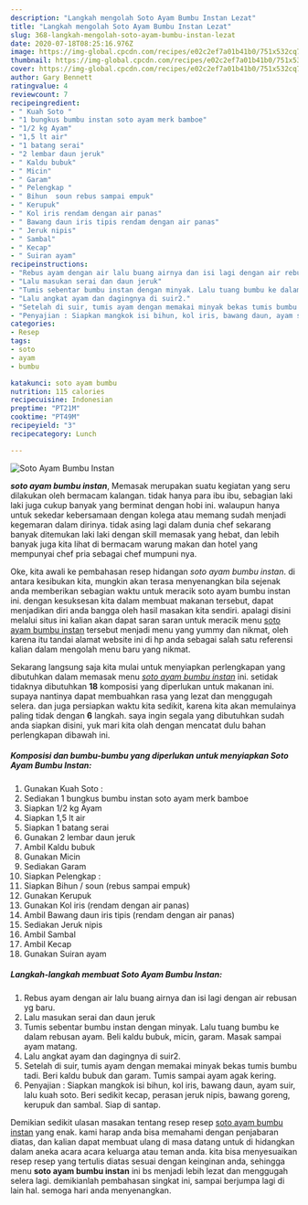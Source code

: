 ```yaml
---
description: "Langkah mengolah Soto Ayam Bumbu Instan Lezat"
title: "Langkah mengolah Soto Ayam Bumbu Instan Lezat"
slug: 368-langkah-mengolah-soto-ayam-bumbu-instan-lezat
date: 2020-07-18T08:25:16.976Z
image: https://img-global.cpcdn.com/recipes/e02c2ef7a01b41b0/751x532cq70/soto-ayam-bumbu-instan-foto-resep-utama.jpg
thumbnail: https://img-global.cpcdn.com/recipes/e02c2ef7a01b41b0/751x532cq70/soto-ayam-bumbu-instan-foto-resep-utama.jpg
cover: https://img-global.cpcdn.com/recipes/e02c2ef7a01b41b0/751x532cq70/soto-ayam-bumbu-instan-foto-resep-utama.jpg
author: Gary Bennett
ratingvalue: 4
reviewcount: 7
recipeingredient:
- " Kuah Soto "
- "1 bungkus bumbu instan soto ayam merk bamboe"
- "1/2 kg Ayam"
- "1,5 lt air"
- "1 batang serai"
- "2 lembar daun jeruk"
- " Kaldu bubuk"
- " Micin"
- " Garam"
- " Pelengkap "
- " Bihun  soun rebus sampai empuk"
- " Kerupuk"
- " Kol iris rendam dengan air panas"
- " Bawang daun iris tipis rendam dengan air panas"
- " Jeruk nipis"
- " Sambal"
- " Kecap"
- " Suiran ayam"
recipeinstructions:
- "Rebus ayam dengan air lalu buang airnya dan isi lagi dengan air rebusan yg baru."
- "Lalu masukan serai dan daun jeruk"
- "Tumis sebentar bumbu instan dengan minyak. Lalu tuang bumbu ke dalam rebusan ayam. Beli kaldu bubuk, micin, garam. Masak sampai ayam matang."
- "Lalu angkat ayam dan dagingnya di suir2."
- "Setelah di suir, tumis ayam dengan memakai minyak bekas tumis bumbu tadi. Beri kaldu bubuk dan garam. Tumis sampai ayam agak kering."
- "Penyajian : Siapkan mangkok isi bihun, kol iris, bawang daun, ayam suir, lalu kuah soto. Beri sedikit kecap, perasan jeruk nipis, bawang goreng, kerupuk dan sambal. Siap di santap."
categories:
- Resep
tags:
- soto
- ayam
- bumbu

katakunci: soto ayam bumbu 
nutrition: 115 calories
recipecuisine: Indonesian
preptime: "PT21M"
cooktime: "PT49M"
recipeyield: "3"
recipecategory: Lunch

---
```



![Soto Ayam Bumbu Instan](https://img-global.cpcdn.com/recipes/e02c2ef7a01b41b0/751x532cq70/soto-ayam-bumbu-instan-foto-resep-utama.jpg)

<b><i>soto ayam bumbu instan</i></b>, Memasak merupakan suatu kegiatan yang seru dilakukan oleh bermacam kalangan. tidak hanya para ibu ibu, sebagian laki laki juga cukup banyak yang berminat dengan hobi ini. walaupun hanya untuk sekedar kebersamaan dengan kolega atau memang sudah menjadi kegemaran dalam dirinya. tidak asing lagi dalam dunia chef sekarang banyak ditemukan laki laki dengan skill memasak yang hebat, dan lebih banyak juga kita lihat di bermacam warung makan dan hotel yang mempunyai chef pria sebagai chef mumpuni nya.

Oke, kita awali ke pembahasan resep hidangan <i>soto ayam bumbu instan</i>. di antara kesibukan kita, mungkin akan terasa menyenangkan bila sejenak anda memberikan sebagian waktu untuk meracik soto ayam bumbu instan ini. dengan kesuksesan kita dalam membuat makanan tersebut, dapat menjadikan diri anda bangga oleh hasil masakan kita sendiri. apalagi disini melalui situs ini kalian akan dapat saran saran untuk meracik menu <u>soto ayam bumbu instan</u> tersebut menjadi menu yang yummy dan nikmat, oleh karena itu tandai alamat website ini di hp anda sebagai salah satu referensi kalian dalam mengolah menu baru yang nikmat.




Sekarang langsung saja kita mulai untuk menyiapkan perlengkapan yang dibutuhkan dalam memasak menu <u><i>soto ayam bumbu instan</i></u> ini. setidak tidaknya dibutuhkan <b>18</b> komposisi yang diperlukan untuk makanan ini. supaya nantinya dapat membuahkan rasa yang lezat dan menggugah selera. dan juga persiapkan waktu kita sedikit, karena kita akan memulainya paling tidak dengan <b>6</b> langkah. saya ingin segala yang dibutuhkan sudah anda siapkan disini, yuk mari kita olah dengan mencatat dulu bahan perlengkapan dibawah ini.

<!--inarticleads1-->

##### Komposisi dan bumbu-bumbu yang diperlukan untuk menyiapkan Soto Ayam Bumbu Instan:

1. Gunakan  Kuah Soto :
1. Sediakan 1 bungkus bumbu instan soto ayam merk bamboe
1. Siapkan 1/2 kg Ayam
1. Siapkan 1,5 lt air
1. Siapkan 1 batang serai
1. Gunakan 2 lembar daun jeruk
1. Ambil  Kaldu bubuk
1. Gunakan  Micin
1. Sediakan  Garam
1. Siapkan  Pelengkap :
1. Siapkan  Bihun / soun (rebus sampai empuk)
1. Gunakan  Kerupuk
1. Gunakan  Kol iris (rendam dengan air panas)
1. Ambil  Bawang daun iris tipis (rendam dengan air panas)
1. Sediakan  Jeruk nipis
1. Ambil  Sambal
1. Ambil  Kecap
1. Gunakan  Suiran ayam




<!--inarticleads2-->

##### Langkah-langkah membuat Soto Ayam Bumbu Instan:

1. Rebus ayam dengan air lalu buang airnya dan isi lagi dengan air rebusan yg baru.
1. Lalu masukan serai dan daun jeruk
1. Tumis sebentar bumbu instan dengan minyak. Lalu tuang bumbu ke dalam rebusan ayam. Beli kaldu bubuk, micin, garam. Masak sampai ayam matang.
1. Lalu angkat ayam dan dagingnya di suir2.
1. Setelah di suir, tumis ayam dengan memakai minyak bekas tumis bumbu tadi. Beri kaldu bubuk dan garam. Tumis sampai ayam agak kering.
1. Penyajian : Siapkan mangkok isi bihun, kol iris, bawang daun, ayam suir, lalu kuah soto. Beri sedikit kecap, perasan jeruk nipis, bawang goreng, kerupuk dan sambal. Siap di santap.




Demikian sedikit ulasan masakan tentang resep resep <u>soto ayam bumbu instan</u> yang enak. kami harap anda bisa memahami dengan penjabaran diatas, dan kalian dapat membuat ulang di masa datang untuk di hidangkan dalam aneka acara acara keluarga atau teman anda. kita bisa menyesuaikan resep resep yang tertulis diatas sesuai dengan keinginan anda, sehingga menu <b>soto ayam bumbu instan</b> ini bs menjadi lebih lezat dan menggugah selera lagi. demikianlah pembahasan singkat ini, sampai berjumpa lagi di lain hal. semoga hari anda menyenangkan.
